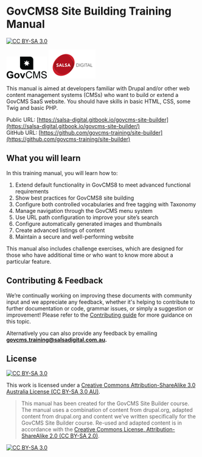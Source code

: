 # GovCMS8 Site Building Training Manual
[![CC BY-SA 3.0][cc-by-sa-shield]][cc-by-sa]

![GovCMS Logo](.gitbook/assets/govcms-logo.png) ![Salsa Digital Logo](.gitbook/assets/salsa-logo.png)

This manual is aimed at developers familiar with Drupal and/or other web content management systems (CMSs) who want to build or extend a GovCMS SaaS website. You should have skills in basic HTML, CSS, some Twig and basic PHP.  
  
Public URL: [https://salsa-digital.gitbook.io/govcms-site-builder](https://salsa-digital.gitbook.io/govcms-site-builder/) \
GitHub URL: [https://github.com/govcms-training/site-builder](https://github.com/govcms-training/site-builder)

## What you will learn

In this training manual, you will learn how to:

1. Extend default functionality in GovCMS8 to meet advanced functional requirements
2. Show best practices for GovCMS8 site building
3. Configure both controlled vocabularies and free tagging with Taxonomy
4. Manage navigation through the GovCMS menu system
5. Use URL path configuration to improve your site’s search
6. Configure automatically generated images and thumbnails
7. Create advanced listings of content
8. Maintain a secure and well-performing website

This manual also includes challenge exercises, which are designed for those who have additional time or who want to know more about a particular feature.

## Contributing & Feedback

We’re continually working on improving these documents with community input and we appreciate any feedback, whether it's helping to contribute to further documentation or code, grammar issues, or simply a suggestion or improvement! Please refer to the [Contributing guide](CONTRIBUTING.md) for more guidance on this topic.

Alternatively you can also provide any feedback by emailing **govcms.training@salsadigital.com.au.**

## License

[![CC BY-SA 3.0][cc-by-sa-shield]][cc-by-sa]

This work is licensed under a [Creative Commons Attribution-ShareAlike 3.0 Australia License (CC BY-SA 3.0 AU)](https://creativecommons.org/licenses/by-sa/3.0/au/). 

> This manual has been created for the GovCMS Site Builder course. The manual uses a combination of content from drupal.org, adapted content from drupal.org and content we’ve written specifically for the GovCMS Site Builder course. Re-used and adapted content is in accordance with the [Creative Commons License, Attribution-ShareAlike 2.0 (CC BY-SA 2.0)](https://creativecommons.org/licenses/by-sa/2.0/).

[![CC BY-SA 3.0][cc-by-sa-image]][cc-by-sa]

[cc-by-sa]: https://creativecommons.org/licenses/by-sa/3.0/au/
[cc-by-sa-image]: https://licensebuttons.net/l/by-sa/4.0/88x31.png
[cc-by-sa-shield]: https://img.shields.io/badge/License-CC%20BY--SA%203.0%20AU-lightgrey.svg